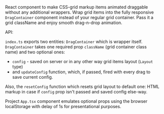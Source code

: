 React component to make CSS-grid markup items animated draggable without any additional
wrappers. Wrap grid items into the fully responsive `DragContainer` component instead of 
your regular grid container. Pass it a grid className and enjoy smooth drag-n-drop animation.

API:

`index.ts` exports two entities: `DragContainer` which is wrapper itself.
`DragContainer` takes one required prop `className` (grid container class name) and two optional ones:
 - `config` - saved on server or in any other way grid items layout (`Layout` type)
 - and `updateConfig` function, which, if passed, fired with every drag to save current config. 

Also, the `resetConfig` function which resets grid layout to default one: HTML markup in case if
`config` prop isn't passed and saved config else-way.

Project `App.tsx` component emulates optional props using the browser localStorage with delay of 1s
for presentational purposes.
